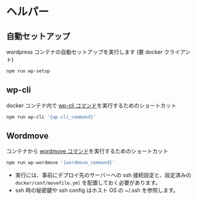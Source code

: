 # ヘルパー

## 自動セットアップ

wordpress コンテナの自動セットアップを実行します (要 docker クライアント)

```sh
npm run wp-setup
```

## wp-cli

docker コンテナ内で [wp-cli コマンド](https://developer.wordpress.org/cli/commands/)を実行するためのショートカット

```sh
npm run wp-cli '{wp-cli_command}'
```

## Wordmove

コンテナから [wordmove コマンド](https://github.com/welaika/wordmove#usage)を実行するためのショートカット

```sh
npm run wp-wordmove '{wordmove_command}'
```

- 実行には、事前にデプロイ先のサーバーへの ssh 接続設定と、設定済みの `docker/conf/movefile.yml` を配置しておく必要があります。
- ssh 時の秘密鍵や ssh config はホスト OS の ~/.ssh を参照します。
